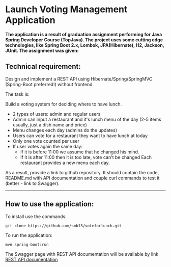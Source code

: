 Launch Voting Management Application
====================================

**The application is a result of graduation assignment performing for Java Spring Developer Course (TopJava). The project uses some cutting edge technologies, like Spring Boot 2.x, Lombok, JPA(Hibernate), H2, Jackson, JUnit. The assignment was given:**

Technical requirement:
----------------------
Design and implement a REST API using Hibernate/Spring/SpringMVC (Spring-Boot preferred!) without frontend.

The task is:

Build a voting system for deciding where to have lunch.

* 2 types of users: admin and regular users
* Admin can input a restaurant and it's lunch menu of the day (2-5 items usually, just a dish name and price)
* Menu changes each day (admins do the updates)
* Users can vote for a restaurant they want to have lunch at today
* Only one vote counted per user
* If user votes again the same day:
  * If it is before 11:00 we assume that he changed his mind.
  * If it is after 11:00 then it is too late, vote can't be changed
Each restaurant provides a new menu each day.

As a result, provide a link to github repository. It should contain the code, README.md with API documentation and couple curl commands to test it (better - link to Swagger).
___

How to use the application:
----------------------

To install use the commands:
 ```
 git clone https://github.com/smb13/voteforlunch.git
 ```
To run the application:
 ```
 mvn spring-boot:run
 ```

The Swagger page with REST API documentation will be available by link [REST API documentation](http://localhost:8080/swagger-ui/index.html)